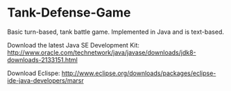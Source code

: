 # Tank-Defense-Game
Basic turn-based, tank battle game. Implemented in Java and is text-based.

Download the latest Java SE Development Kit:
http://www.oracle.com/technetwork/java/javase/downloads/jdk8-downloads-2133151.html

Download Eclispe:
http://www.eclipse.org/downloads/packages/eclipse-ide-java-developers/marsr
